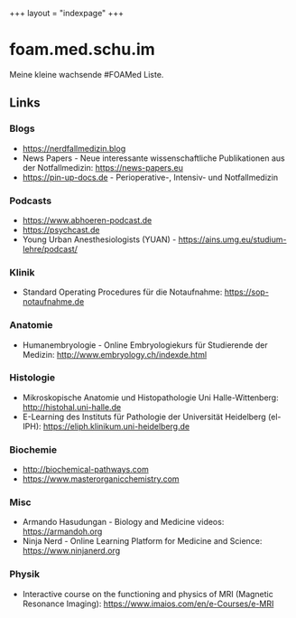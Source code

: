 +++
layout = "indexpage"
+++

# foam.med.schu.im

Meine kleine wachsende #FOAMed Liste.

## Links

### Blogs

* https://nerdfallmedizin.blog
* News Papers - Neue interessante wissenschaftliche Publikationen aus der Notfallmedizin: https://news-papers.eu
* https://pin-up-docs.de - Perioperative-, Intensiv- und Notfallmedizin

### Podcasts

* https://www.abhoeren-podcast.de
* https://psychcast.de
* Young Urban Anesthesiologists (YUAN) - https://ains.umg.eu/studium-lehre/podcast/

### Klinik

* Standard Operating Procedures für die Notaufnahme: https://sop-notaufnahme.de

### Anatomie

* Humanembryologie - Online Embryologiekurs für Studierende der Medizin: http://www.embryology.ch/indexde.html

### Histologie

* Mikroskopische Anatomie und Histopathologie Uni Halle-Wittenberg: http://histohal.uni-halle.de
* E-Learning des Instituts für Pathologie der Universität Heidelberg (el-IPH): https://eliph.klinikum.uni-heidelberg.de

### Biochemie

* http://biochemical-pathways.com
* https://www.masterorganicchemistry.com

### Misc

* Armando Hasudungan - Biology and Medicine videos: https://armandoh.org
* Ninja Nerd - Online Learning Platform for Medicine and Science: https://www.ninjanerd.org

### Physik

* Interactive course on the functioning and physics of MRI (Magnetic Resonance Imaging): https://www.imaios.com/en/e-Courses/e-MRI
